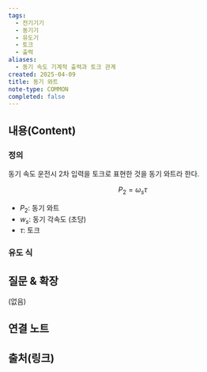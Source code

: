 ```yaml
---
tags:
  - 전기기기
  - 동기기
  - 유도기
  - 토크
  - 출력
aliases:
  - 동기 속도 기계적 출력과 토크 관계
created: 2025-04-09
title: 동기 와트
note-type: COMMON
completed: false
---
```


## 내용(Content)

### 정의

동기 속도 운전시 2차 입력을 토크로 표현한 것을 동기 와트라 한다.

$$
P_{2} = \omega_{s} \tau
$$

- $P_{2}$: 동기 와트
- $w_{s}$: 동기 각속도 (초당)
- $\tau$: 토크

### 유도 식





## 질문 & 확장

(없음)

## 연결 노트

## 출처(링크)

